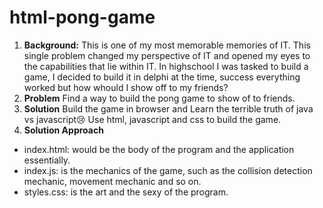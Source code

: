 # html-pong-game
1. **Background:**
This is one of my most memorable memories of IT. This single problem changed my perspective of IT and opened my eyes to the capabilities that lie within IT. In highschool I was tasked to build a game, I decided to build it in delphi at the time, success everything worked but how whould I show off to my friends?
2. **Problem**
Find a way to build the pong game to show of to friends.
3. **Solution**
Build the game in browser and Learn the terrible truth of java vs javascript😢
Use html, javascript and css to build the game.
4. **Solution Approach**
- index.html: would be the body of the program and the application essentially.
- index.js: is the mechanics of the game, such as the collision detection mechanic, movement mechanic and so on.
- styles.css: is the art and the sexy of the program.